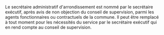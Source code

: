 Le secrétaire administratif d'arrondissement est nommé par le secrétaire exécutif, après avis de non objection du conseil de supervision, parmi les agents fonctionnaires ou contractuels de la commune. Il peut être remplacé à tout moment pour les nécessités du service par le secrétaire exécutif qui en rend compte au conseil de supervision.